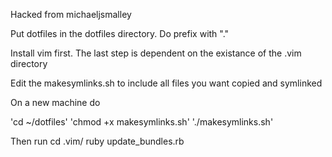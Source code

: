 Hacked from michaeljsmalley

Put dotfiles in the dotfiles directory.  Do prefix with "."

Install vim first.  The last step is dependent on the existance of the .vim directory 

Edit the makesymlinks.sh to include all files you want copied and symlinked

On a new machine do  

'cd ~/dotfiles'
'chmod +x makesymlinks.sh'
'./makesymlinks.sh'


Then run 
cd .vim/
ruby update_bundles.rb
